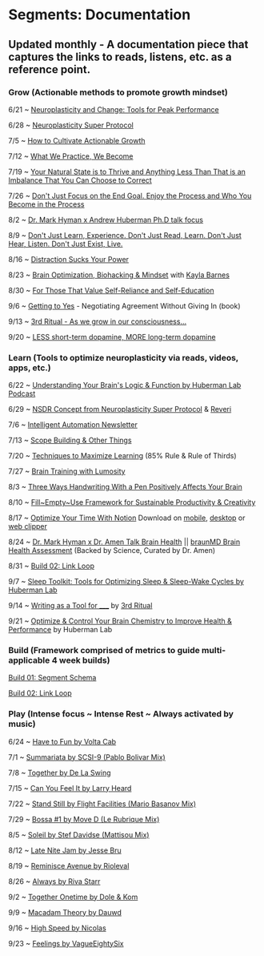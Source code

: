 # Segments: Documentation

## Updated monthly - A documentation piece that captures the links to reads, listens, etc. as a reference point.

### **Grow (Actionable methods to promote growth mindset)**

6/21 ~ [Neuroplasticity and Change: Tools for Peak Performance](https://aspenbrain.institute/blog-posts/neuroplasticity-and-change-tools-for-peak-performance)

6/28 ~ [Neuroplasticity Super Protocol](https://hubermanlab.com/teach-and-learn-better-with-a-neuroplasticity-super-protocol/)

7/5 ~ [How to Cultivate Actionable Growth](https://www.instagram.com/p/CfovsK9rIVG/?utm_source=ig_web_copy_link)

7/12 ~ [What We Practice, We Become](https://www.instagram.com/p/CfuIO41JYF4/?utm_source=ig_web_copy_link)

7/19 ~ [Your Natural State is to Thrive and Anything Less Than That is an Imbalance That You Can Choose to Correct](https://www.instagram.com/p/CcdoQ4MPFtj/?utm_source=ig_web_copy_link)

7/26 ~ [Don't Just Focus on the End Goal. Enjoy the Process and Who You Become in the Process](https://www.instagram.com/p/Cf4MIOmgnOb/?utm_source=ig_web_copy_link)

8/2 ~ [Dr. Mark Hyman x Andrew Huberman Ph.D talk focus](https://www.instagram.com/reel/Ce4JMWkJPZ7/)

8/9 ~ [Don't Just Learn, Experience. Don't Just Read, Learn. Don't Just Hear, Listen. Don't Just Exist, Live.](https://www.instagram.com/p/CdpcEmasYzY/)

8/16 ~ [Distraction Sucks Your Power](https://www.instagram.com/p/ChMrOZaNRyg/)

8/23 ~ [Brain Optimization, Biohacking & Mindset](https://www.instagram.com/p/Chh7632JPt4/?hl=en) with [Kayla Barnes](https://www.kaylabarnes.com/)

8/30 ~ [For Those That Value Self-Reliance and Self-Education](https://www.instagram.com/p/Chzy_HwJgaC/?hl=en)

9/6 ~ [Getting to Yes](https://www.powells.com/book/getting-to-yes-negotiating-agreement-without-giving-in-9780143118756) - Negotiating Agreement Without Giving In (book)

9/13 ~ [3rd Ritual - As we grow in our consciousness...](https://www.instagram.com/p/CYwUPBQA1AN/?hl=en)

9/20 ~ [LESS short-term dopamine, MORE long-term dopamine](https://www.instagram.com/p/Chj5HfmOfLH/?utm_source=ig_web_copy_link)

### **Learn (Tools to optimize neuroplasticity via reads, videos, apps, etc.)**

6/22 ~ [Understanding Your Brain's Logic & Function by Huberman Lab Podcast](https://open.spotify.com/episode/7jJNDcFSt2jyMhTKKIYvHp?si=bYPwgWn3TheyFCc14ZOmYw)

6/29 ~ [NSDR Concept from Neuroplasticity Super Protocol](https://www.youtube.com/watch?v=pL02HRFk2vo) & [Reveri](https://www.reveri.com/)

7/6 ~ [Intelligent Automation Newsletter](https://www.linkedin.com/pulse/intelligent-automation-newsletter-88-pascal-bornet/)

7/13 ~ [Scope Building & Other Things](https://bootcamp.uxdesign.cc/scope-building-other-things-de1f7d9b3703)

7/20 ~ [Techniques to Maximize Learning](https://www.inc.com/jessica-stillman/use-85-percent-rule-to-learn-anything-way-faster.html) (85% Rule & Rule of Thirds)

7/27 ~ [Brain Training with Lumosity](https://www.lumosity.com/en/brain-games/)

8/3 ~ [Three Ways Handwriting With a Pen Positively Affects Your Brain](https://www.forbes.com/sites/nancyolson/2016/05/15/three-ways-that-writing-with-a-pen-positively-affects-your-brain/?sh=1120cf475705)

8/10 ~ [Fill~Empty~Use Framework for Sustainable Productivity & Creativity](https://thedankoe.com/the-3-part-daily-routine-for-maximum-productivity/)

8/17 ~ [Optimize Your Time With Notion](https://www.notion.so/personal) Download on [mobile](https://www.notion.so/mobile), [desktop](https://www.notion.so/desktop) or [web clipper](https://www.notion.so/web-clipper)

8/24 ~ [Dr. Mark Hyman x Dr. Amen Talk Brain Health](https://drhyman.com/blog/2022/03/02/podcast-ep503/) ||  [braunMD Brain Health Assessment](https://brainhealthassessment.com/) (Backed by Science, Curated by Dr. Amen)

8/31 ~ [Build 02: Link Loop](https://medium.com/@daisydocuments/build-link-loop-999313d979c1)

9/7 ~ [Sleep Toolkit: Tools for Optimizing Sleep & Sleep-Wake Cycles by Huberman Lab](https://open.spotify.com/episode/3TxjF2mZy9S9I9GL5eZ8sq?si=QWLzHijwQJW28Tui6aWPIQ)

9/14 ~ [Writing as a Tool for ___](https://3rdritual.com/spotlight/writing/) by [3rd Ritual](https://3rdritual.com/)

9/21 ~ [Optimize & Control Your Brain Chemistry to Improve Health & Performance](https://open.spotify.com/episode/55J9IkM4Um33Lqq6v2rETq?si=Oo2V3jrLQ5WsmfslGCPSyw) by Huberman Lab

### **Build (Framework comprised of metrics to guide multi-applicable 4 week builds)**

[Build 01: Segment Schema](https://medium.com/@daisydocuments/build-segment-schema-5211efcef42f)


[Build 02: Link Loop](https://medium.com/@daisydocuments/build-link-loop-999313d979c1)

### **Play (Intense focus ~ Intense Rest ~ Always activated by music)**

6/24 ~ [Have to Fun by Volta Cab](https://open.spotify.com/track/3Vvi3yGSc2gfh3thGhtcfX?si=1c1a7d6085d54e7a)

7/1 ~ [Summariata by SCSI-9 (Pablo Bolivar Mix)](https://open.spotify.com/track/3nzVXzML15TCNIKIfxoeTD?si=538e485a4d0d46da)

7/8 ~ [Together by De La Swing](https://open.spotify.com/track/5VqRRjvQGHVIl8P7XrcfpA?si=af248add5d9e4173)

7/15 ~ [Can You Feel It by Larry Heard](https://open.spotify.com/track/3xy8hSnwLShT5cc6WhKvRK?si=29a85ccf77124840)

7/22 ~ [Stand Still by Flight Facilities (Mario Basanov Mix)](https://open.spotify.com/track/4fyIWb5yo1MhcFvB1gaCiT?si=ebd359a38827457c)

7/29 ~ [Bossa #1 by Move D (Le Rubrique Mix)](https://open.spotify.com/track/4BBIhAwgBPSgU159OF2OzZ?si=bb4837db80fc4b2c)

8/5 ~ [Soleil by Stef Davidse (Mattisou Mix)](https://open.spotify.com/track/7kYgNoLfy4O6cL2M1B1tnJ?si=f5f858bd43a24205)

8/12 ~ [Late Nite Jam by Jesse Bru](https://open.spotify.com/track/2LSVwCaoMX72D1MNcQaxH8?si=edc95e468ce04a12)

8/19 ~ [Reminisce Avenue by Rioleval](https://open.spotify.com/track/3SREiqxY1wbKjn6zgxT0l7?si=885c984769ab4244)

8/26 ~ [Always by Riva Starr](https://open.spotify.com/track/78vOIQRCvV9P4TyKhE4Rjg?si=ebccc2598c5a4a89)

9/2 ~ [Together Onetime by Dole & Kom](https://open.spotify.com/track/3rWSVB8ImDF3x1P22txCPe?si=f4a71e137979486d)

9/9 ~ [Macadam Theory by Dauwd](https://open.spotify.com/track/4QfJ0zWoNdObnOgeacNkPL?si=99777f8bef6b40b2&nd=1)

9/16 ~ [High Speed by Nicolas](https://open.spotify.com/track/3A5GCKhmJAaSIFsL89kj0M?si=0c37c64020024d0e)

9/23 ~ [Feelings by VagueEightySix](https://open.spotify.com/track/6HzWWe8ardI2GfO7L2fzoo?si=9a9a844cfd6241a6)